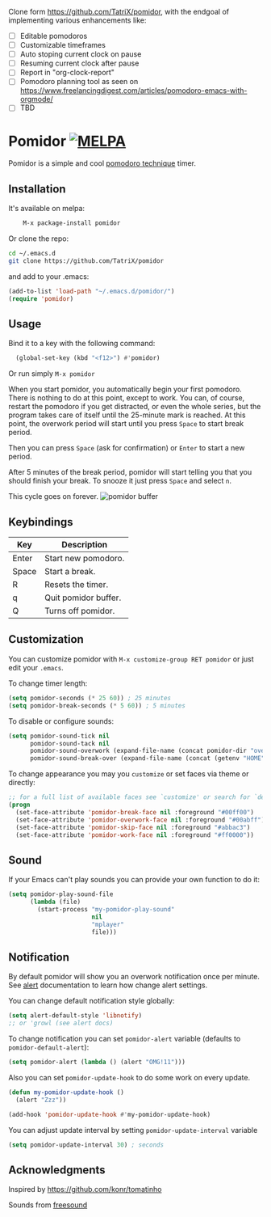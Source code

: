 Clone form https://github.com/TatriX/pomidor, with the endgoal of implementing various enhancements like:

- [ ] Editable pomodoros
- [ ] Customizable timeframes
- [ ] Auto stoping current clock on pause
- [ ] Resuming current clock after pause
- [ ] Report in "org-clock-report"
- [ ] Pomodoro planning tool as seen on https://www.freelancingdigest.com/articles/pomodoro-emacs-with-orgmode/
- [ ] TBD

# Pomidor [![MELPA](https://melpa.org/packages/pomidor-badge.svg)](https://melpa.org/#/pomidor)

Pomidor is a simple and cool [pomodoro technique](http://www.pomodorotechnique.com/) timer.

## Installation

It's available on melpa:
```lisp
    M-x package-install pomidor
```

Or clone the repo:
```sh
cd ~/.emacs.d
git clone https://github.com/TatriX/pomidor
```
and add to your .emacs:
```lisp
(add-to-list 'load-path "~/.emacs.d/pomidor/")
(require 'pomidor)

```

## Usage

Bind it to a key with the following command:

```lisp
  (global-set-key (kbd "<f12>") #'pomidor)
```
Or run simply `M-x pomidor`

When you start pomidor, you automatically begin your first
pomodoro. There is nothing to do at this point, except to work. You
can, of course, restart the pomodoro if you get distracted, or even
the whole series, but the program takes care of itself until the
25-minute mark is reached. At this point, the overwork period will
start until you press `Space` to start break period.

Then you can press `Space` (ask for confirmation) or `Enter` to start a new period.

After 5 minutes of the break period, pomidor will start telling you
that you should finish your break. To snooze it just press `Space` and
select `n`.

This cycle goes on forever.
![*pomidor* buffer](http://i.imgur.com/wqJ0Oz8.png)

## Keybindings

| Key   | Description          |
|-------|----------------------|
| Enter | Start new pomodoro.  |
| Space | Start a break.       |
| R     | Resets the timer.    |
| q     | Quit pomidor buffer. |
| Q     | Turns off pomidor.   |

## Customization

You can customize pomidor with `M-x customize-group RET pomidor` or just edit your `.emacs`.

To change timer length:
```lisp
(setq pomidor-seconds (* 25 60)) ; 25 minutes
(setq pomidor-break-seconds (* 5 60)) ; 5 minutes

```

To disable or configure sounds:
```lisp
(setq pomidor-sound-tick nil
      pomidor-sound-tack nil
      pomidor-sound-overwork (expand-file-name (concat pomidor-dir "overwork.wav"))
	  pomidor-sound-break-over (expand-file-name (concat (getenv "HOME") "/Music/overwork.wav")))
```

To change appearance you may you `customize` or set faces via theme or directly:
```lisp
;; for a full list of available faces see `customize' or search for `defface' in the source code
(progn
  (set-face-attribute 'pomidor-break-face nil :foreground "#00ff00")
  (set-face-attribute 'pomidor-overwork-face nil :foreground "#00abff")
  (set-face-attribute 'pomidor-skip-face nil :foreground "#abbac3")
  (set-face-attribute 'pomidor-work-face nil :foreground "#ff0000"))
```

## Sound
If your Emacs can't play sounds you can provide your own function to do it:
```lisp
(setq pomidor-play-sound-file
      (lambda (file)
        (start-process "my-pomidor-play-sound"
                       nil
                       "mplayer"
                       file)))
```

## Notification
By default pomidor will show you an overwork notification once per minute.
See [alert](https://github.com/jwiegley/alert/) documentation to learn how change alert settings.

You can change default notification style globally:
```lisp
(setq alert-default-style 'libnotify)
;; or 'growl (see alert docs)
```



To change notification you can set `pomidor-alert` variable (defaults to `pomidor-default-alert`):
```lisp
(setq pomidor-alert (lambda () (alert "OMG!11")))
```

Also you can set `pomidor-update-hook` to do some work on every update.
```lisp
(defun my-pomidor-update-hook ()
  (alert "Zzz"))

(add-hook 'pomidor-update-hook #'my-pomidor-update-hook)
```

You can adjust update interval by setting `pomidor-update-interval` variable
```lisp
(setq pomidor-update-interval 30) ; seconds
```

## Acknowledgments
Inspired by https://github.com/konr/tomatinho

Sounds from [freesound](http://www.freesound.org/people/InspectorJ/sounds/343130/)
